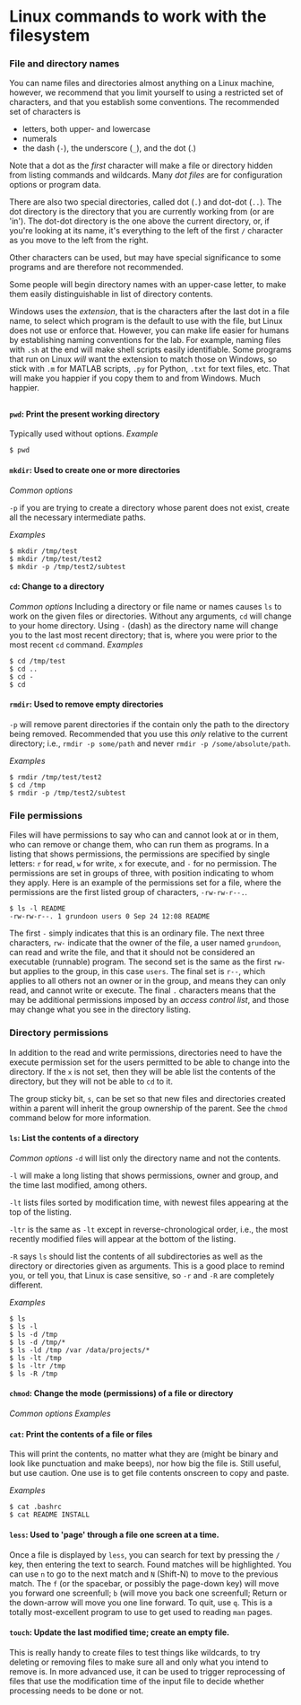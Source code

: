 # Linux commands to work with the filesystem


### File and directory names

You can name files and directories almost anything on a Linux machine,
however, we recommend that you limit yourself to using a restricted
set of characters, and that you establish some conventions.  The
recommended set of characters is

+ letters, both upper- and lowercase
+ numerals
+ the dash (`-`), the underscore (`_`), and the dot (.)

Note that a dot as the _first_ character will make a file or directory
hidden from listing commands and wildcards.  Many _dot files_ are for
configuration options or program data.

There are also two special directories, called dot (`.`) and dot-dot (`..`).
The dot directory is the directory that you are currently working from
(or are 'in').  The dot-dot directory is the one above the current
directory, or, if you're looking at its name, it's everything to the
left of the first `/` character as you move to the left from the right.

Other characters can be used, but may have special significance to some
programs and are therefore not recommended.

Some people will begin directory names with an upper-case letter, to make
them easily distinguishable in list of directory contents.

Windows uses the _extension_, that is the characters after the last dot
in a file name, to select which program is the default to use with the
file, but Linux does not use or enforce that.  However, you can make
life easier for humans by establishing naming conventions for the lab.
For example, naming files with `.sh` at the end will make shell scripts
easily identifiable.  Some programs that run on Linux _will_ want the
extension to match those on Windows, so stick with `.m` for MATLAB
scripts, `.py` for Python, `.txt` for text files, etc.  That will make
you happier if you copy them to and from Windows.  Much happier.


## 

#### `pwd`: Print the present working directory
Typically used without options.
_Example_
```
$ pwd
```

#### `mkdir`: Used to create one or more directories

_Common options_

`-p` if you are trying to create a directory whose parent does not exist, create
all the necessary intermediate paths.

_Examples_
```
$ mkdir /tmp/test
$ mkdir /tmp/test/test2
$ mkdir -p /tmp/test2/subtest
```

#### `cd`: Change to a directory
_Common options_
Including a directory or file name or names causes `ls` to work on the given
files or directories.  Without any arguments, `cd` will change to your home
directory.  Using `-` (dash) as the directory name will change you to the
last most recent directory; that is, where you were prior to the most recent
`cd` command.
_Examples_
```
$ cd /tmp/test
$ cd ..
$ cd -
$ cd
```

#### `rmdir`: Used to remove empty directories

`-p` will remove parent directories if the contain only the path to the directory
being removed.  Recommended that you use this _only_ relative to the current
directory; i.e., `rmdir -p some/path` and never `rmdir -p /some/absolute/path`.

_Examples_
```
$ rmdir /tmp/test/test2
$ cd /tmp
$ rmdir -p /tmp/test2/subtest
```


### File permissions

Files will have permissions to say who can and cannot look at or in them,
who can remove or change them, who can run them as programs.  In a listing
that shows permissions, the permissions are specified by single letters:
`r` for read, `w` for write, `x` for execute, and `-` for no permission.
The permissions are set in groups of three, with position indicating to
whom they apply.  Here is an example of the permissions set for a file,
where the permissions are the first listed group of characters, `-rw-rw-r--.`.
```
$ ls -l README 
-rw-rw-r--. 1 grundoon users 0 Sep 24 12:08 README
```
The first `-` simply indicates that this is an ordinary file.  The next
three characters, `rw-` indicate that the owner of the file, a user named
`grundoon`, can read and write the file, and that it should not be considered
an executable (runnable) program.  The second set is the same as the first
`rw-` but applies to the group, in this case `users`.  The final set is
`r--`, which applies to all others not an owner or in the group, and means
they can only read, and cannot write or execute.  The final `.` characters
means that the may be additional permissions imposed by an _access control
list_, and those may change what you see in the directory listing.


### Directory permissions

In addition to the read and write permissions, directories need to have
the execute permission set for the users permitted to be able to change
into the directory.  If the `x` is not set, then they will be able list
the contents of the directory, but they will not be able to `cd` to it.

The group sticky bit, `s`, can be set so that new files and directories created
within a parent will inherit the group ownership of the parent.  See the `chmod`
command below for more information.

#### `ls`: List the contents of a directory

_Common options_
`-d` will list only the directory name and not the contents.

`-l` will make a long listing that shows permissions, owner and group, and
the time last modified, among others.

`-lt` lists files sorted by modification time, with newest files appearing
at the top of the listing.

`-ltr` is the same as `-lt` except in reverse-chronological order, i.e., the
most recently modified files will appear at the bottom of the listing.

`-R` says `ls` should list the contents of all subdirectories as well as
the directory or directories given as arguments.  This is a good place
to remind you, or tell you, that Linux is case sensitive, so `-r` and
`-R` are completely different.

_Examples_
```
$ ls
$ ls -l
$ ls -d /tmp
$ ls -d /tmp/*
$ ls -ld /tmp /var /data/projects/*
$ ls -lt /tmp
$ ls -ltr /tmp
$ ls -R /tmp
```

#### `chmod`: Change the mode (permissions) of a file or directory

_Common options_
_Examples_


#### `cat`: Print the contents of a file or files
This will print the contents, no matter what they are (might be binary
and look like punctuation and make beeps), nor how big the file is.  Still
useful, but use caution.  One use is to get file contents onscreen to copy
and paste.

_Examples_
```
$ cat .bashrc
$ cat README INSTALL
```

#### `less`: Used to 'page' through a file one screen at a time.

Once a file is displayed by `less`, you can search for text by pressing the `/` key,
then entering the text to search.  Found matches will be highlighted.  You can
use `n` to go to the next match and `N` (Shift-N) to move to the previous match.
The `f` (or the spacebar, or possibly the page-down key) will move you forward one
screenfull; `b` (will move you back one screenfull; Return or the down-arrow will
move you one line forward.  To quit, use `q`.  This is a totally most-excellent
program to use to get used to reading `man` pages.

#### `touch`: Update the last modified time; create an empty file.

This is really handy to create files to test things like wildcards, to try
deleting or removing files to make sure all and only what you intend to remove
is.  In more advanced use, it can be used to trigger reprocessing of files that
use the modification time of the input file to decide whether processing needs
to be done or not.



